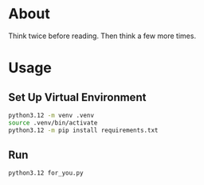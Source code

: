 # About
Think twice before reading. Then think a few more times.  

# Usage
## Set Up Virtual Environment
```bash
python3.12 -m venv .venv
source .venv/bin/activate
python3.12 -m pip install requirements.txt
```

## Run
```bash
python3.12 for_you.py
```
